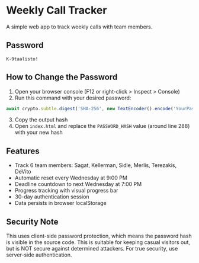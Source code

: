 # Weekly Call Tracker

A simple web app to track weekly calls with team members.

## Password

```
K-9taalisto!
```

## How to Change the Password

1. Open your browser console (F12 or right-click > Inspect > Console)
2. Run this command with your desired password:
```javascript
await crypto.subtle.digest('SHA-256', new TextEncoder().encode('YourPasswordHere')).then(h => Array.from(new Uint8Array(h)).map(b => b.toString(16).padStart(2, '0')).join(''))
```
3. Copy the output hash
4. Open `index.html` and replace the `PASSWORD_HASH` value (around line 288) with your new hash

## Features

- Track 6 team members: Sagat, Kellerman, Sidle, Merlis, Terezakis, DeVito
- Automatic reset every Wednesday at 9:00 PM
- Deadline countdown to next Wednesday at 7:00 PM
- Progress tracking with visual progress bar
- 30-day authentication session
- Data persists in browser localStorage

## Security Note

This uses client-side password protection, which means the password hash is visible in the source code. This is suitable for keeping casual visitors out, but is NOT secure against determined attackers. For true security, use server-side authentication.
